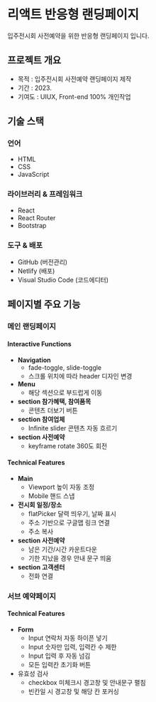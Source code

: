 # 리액트 반응형 랜딩페이지
입주전시회 사전예약을 위한 반응형 랜딩페이지 입니다.

## 프로젝트 개요
* 목적 : 입주전시회 사전예약 랜딩페이지 제작
* 기간 : 2023.
* 기여도 : UIUX, Front-end 100% 개인작업

## 기술 스택
### 언어
* HTML
* CSS
* JavaScript
  
### 라이브러리 & 프레임워크
* React
* React Router
* Bootstrap

### 도구 & 배포
* GitHub (버전관리)
* Netlify (배포)
* Visual Studio Code (코드에디터)

## 페이지별 주요 기능
### 메인 랜딩페이지

#### Interactive Functions
* __Navigation__
  * fade-toggle, slide-toggle
  * 스크롤 위치에 따라 header 디자인 변경
* __Menu__
  * 해당 섹션으로 부드럽게 이동
* __section 참가혜택, 참여품목__
  * 콘텐츠 더보기 버튼
* __section 참여업체__
  * Infinite slider 콘텐츠 자동 흐르기
* __section 사전예약__
  * keyframe rotate 360도 회전

#### Technical Features
* __Main__
  * Viewport 높이 자동 조정
  * Mobile 핸드 스냅
* __전시회 일정/장소__
  * flatPicker 달력 띄우기, 날짜 표시
  * 주소 기반으로 구글맵 링크 연결
  * 주소 복사
* __section 사전예약__
  * 남은 기간/시간 카운트다운
  * 기한 지났을 경우 안내 문구 띄움
* __section 고객센터__
  * 전화 연결

### 서브 예약페이지
#### Technical Features
* __Form__
  * Input 연락처 자동 하이픈 넣기
  * Input 숫자만 입력, 입력칸 수 제한
  * Input 입력 후 자동 넘김
  * 모든 입력칸 초기화 버튼
* 유효성 검사
  * checkbox 미체크시 경고창 및 안내문구 펼침
  * 빈칸일 시 경고창 및 해당 칸 포커싱
